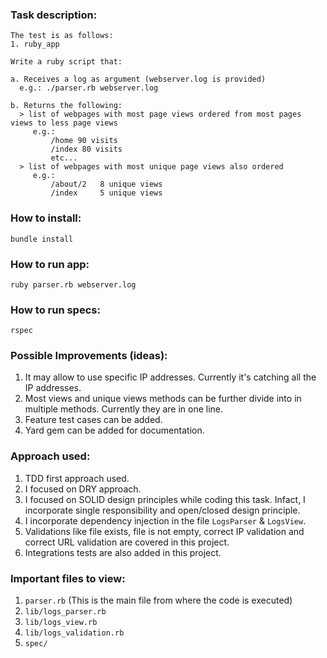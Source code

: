 ### Task description:
```
The test is as follows:
1. ruby_app

Write a ruby script that:

a. Receives a log as argument (webserver.log is provided)
  e.g.: ./parser.rb webserver.log

b. Returns the following:
  > list of webpages with most page views ordered from most pages views to less page views
     e.g.:
         /home 90 visits
         /index 80 visits
         etc...
  > list of webpages with most unique page views also ordered
     e.g.:
         /about/2   8 unique views
         /index     5 unique views
```

### How to install:
`bundle install`

### How to run app:
```
ruby parser.rb webserver.log
```

### How to run specs:
`rspec`

### Possible Improvements (ideas):
1. It may allow to use specific IP addresses. Currently it's catching all the IP addresses.
2. Most views and unique views methods can be further divide into in multiple methods. Currently they are in one line.
3. Feature test cases can be added.
4. Yard gem can be added for documentation.

### Approach used:
1. TDD first approach used.
2. I focused on DRY approach.
3. I focused on SOLID design principles while coding this task. Infact, I incorporate single responsibility and open/closed design principle. 
4. I incorporate dependency injection in the file `LogsParser` & `LogsView`.
5. Validations like file exists, file is not empty, correct IP validation and correct URL validation are covered in this project.
6. Integrations tests are also added in this project. 

### Important files to view:
1. `parser.rb` (This is the main file from where the code is executed)
2. `lib/logs_parser.rb`
3. `lib/logs_view.rb`
4. `lib/logs_validation.rb`
5. `spec/`
